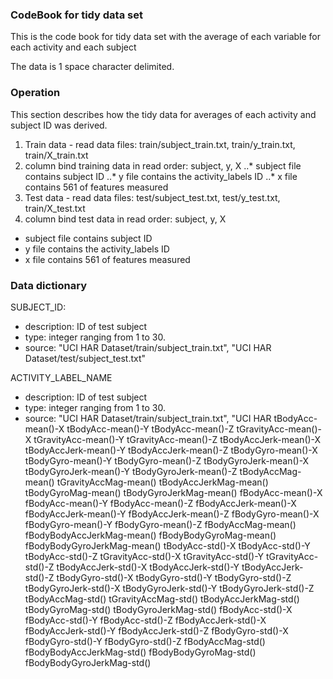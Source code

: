 ### CodeBook for tidy data set
This is the code book for tidy data set with the average of each variable for each activity and each subject

The data is 1 space character delimited.

### Operation
This section describes how the tidy data for averages of each activity and subject ID was derived.

1. Train data - read data files: train/subject_train.txt, train/y_train.txt, train/X_train.txt
2. column bind training data in read order: subject, y, X
..* subject file contains subject ID
..* y file contains the activity_labels ID
..* x file contains 561 of features measured
3. Test data - read data files: test/subject_test.txt, test/y_test.txt, train/X_test.txt
4. column bind test data in read order: subject, y, X
* subject file contains subject ID
* y file contains the activity_labels ID
* x file contains 561 of features measured

### Data dictionary
SUBJECT_ID: 
* description: ID of test subject
* type: integer ranging from 1 to 30.
* source: "UCI HAR Dataset/train/subject_train.txt", "UCI HAR Dataset/test/subject_test.txt"

ACTIVITY_LABEL_NAME
* description: ID of test subject
* type: integer ranging from 1 to 30.
* source: "UCI HAR Dataset/train/subject_train.txt", "UCI HAR 
tBodyAcc-mean()-X
tBodyAcc-mean()-Y
tBodyAcc-mean()-Z
tGravityAcc-mean()-X
tGravityAcc-mean()-Y
tGravityAcc-mean()-Z 
tBodyAccJerk-mean()-X 
tBodyAccJerk-mean()-Y 
tBodyAccJerk-mean()-Z 
tBodyGyro-mean()-X 
tBodyGyro-mean()-Y 
tBodyGyro-mean()-Z 
tBodyGyroJerk-mean()-X 
tBodyGyroJerk-mean()-Y 
tBodyGyroJerk-mean()-Z 
tBodyAccMag-mean() 
tGravityAccMag-mean() 
tBodyAccJerkMag-mean() 
tBodyGyroMag-mean() 
tBodyGyroJerkMag-mean() 
fBodyAcc-mean()-X 
fBodyAcc-mean()-Y 
fBodyAcc-mean()-Z 
fBodyAccJerk-mean()-X 
fBodyAccJerk-mean()-Y 
fBodyAccJerk-mean()-Z 
fBodyGyro-mean()-X 
fBodyGyro-mean()-Y 
fBodyGyro-mean()-Z 
fBodyAccMag-mean() 
fBodyBodyAccJerkMag-mean() 
fBodyBodyGyroMag-mean() 
fBodyBodyGyroJerkMag-mean() 
tBodyAcc-std()-X 
tBodyAcc-std()-Y 
tBodyAcc-std()-Z 
tGravityAcc-std()-X 
tGravityAcc-std()-Y 
tGravityAcc-std()-Z 
tBodyAccJerk-std()-X 
tBodyAccJerk-std()-Y 
tBodyAccJerk-std()-Z 
tBodyGyro-std()-X 
tBodyGyro-std()-Y 
tBodyGyro-std()-Z 
tBodyGyroJerk-std()-X 
tBodyGyroJerk-std()-Y 
tBodyGyroJerk-std()-Z 
tBodyAccMag-std() 
tGravityAccMag-std() 
tBodyAccJerkMag-std() 
tBodyGyroMag-std() 
tBodyGyroJerkMag-std() 
fBodyAcc-std()-X 
fBodyAcc-std()-Y 
fBodyAcc-std()-Z 
fBodyAccJerk-std()-X 
fBodyAccJerk-std()-Y 
fBodyAccJerk-std()-Z 
fBodyGyro-std()-X 
fBodyGyro-std()-Y 
fBodyGyro-std()-Z 
fBodyAccMag-std() 
fBodyBodyAccJerkMag-std() 
fBodyBodyGyroMag-std() 
fBodyBodyGyroJerkMag-std()
